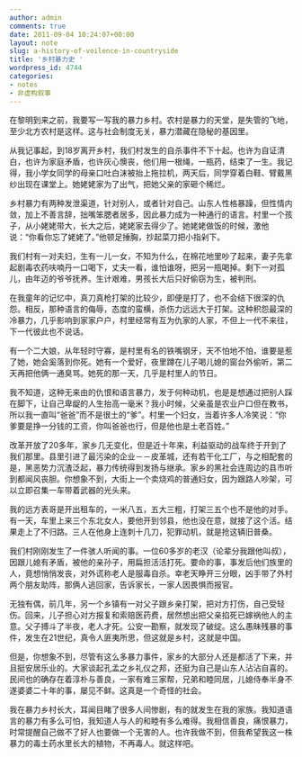 ```yaml
---
author: admin
comments: true
date: 2011-09-04 10:24:07+00:00
layout: note
slug: a-history-of-voilence-in-countryside
title: '乡村暴力史 '
wordpress_id: 4744
categories:
- notes
- 非虚构叙事
---
```


在黎明到来之前，我要写一写我的暴力乡村。农村是暴力的天堂，是失管的飞地，至少北方农村是这样。这与社会制度无关，暴力潜藏在隐秘的基因里。

从我记事起，到18岁离开乡村，我们村发生的自杀事件不下十起。也许为自证清白，也许为家庭矛盾，也许灰心懊丧，他们用一根绳，一瓶药，结束了一生。我记得，我小学女同学的母亲口吐白沫被抬上拖拉机，两天后，同学穿着白鞋、臂戴黑纱出现在课堂上。她姥姥家为了出气，把她父亲的家砸个稀烂。

乡村暴力有两种发泄渠道，针对别人，或者针对自己。山东人性格暴躁，但性情内敛，加上不善言辞，拙嘴笨腮者居多，因此暴力成为一种通行的语言。村里一个孩子，从小姥姥带大，长大之后，姥姥家去得少了。她姥姥做饭的时候，激他说：“你看你忘了姥姥了。”他顿足捶胸，抄起菜刀把小指剁下。

我们村有一对夫妇，生有一儿一女，不知为什么，在棉花地里吵了起来，妻子先拿起剧毒农药呋喃丹一口喝下，丈夫一看，谁怕谁呀，把另一瓶喝掉。剩下一对孤儿，由年迈的爷爷抚养。生计艰难，男孩长大后只好偷窃为生，被判刑。

在我童年的记忆中，真刀真枪打架的比较少，即便是打了，也不会结下很深的仇怨。相反，那种语言的侮辱，态度的蛮横，杀伤力远远大于打架。这种积怨最深的冷暴力，几乎影响到家家户户，村里经常有互为仇家的人家，不但上一代不来往，下一代彼此也不说话。

有一个二大娘，从年轻时守寡，是村里有名的铁嘴钢牙，天不怕地不怕，谁要是惹了她，她会奚落到你死。她有一个爱好，夜里蹲在儿子喝儿媳的窗台外偷听，第二天再把他俩一通臭骂。她死的那一天，几乎是村里人的节日。

我不知道，这种无来由的仇恨和语言暴力，发于何种动机，也是是想通过把别人踩在脚下，让自己卑龊的人生抬高一毫米？我小时候，父亲虽是农业户口但在教书，所以我一直叫“爸爸”而不是很土的“爹”。村里一个妇女，当着许多人冷笑说：“你爹要是挣一分钱的工资，你叫爸爸也行，但是他也是土老百姓。”

改革开放了20多年，家乡几无变化，但是近十年来，利益驱动的战车终于开到了我们那里。县里引进了最污染的企业－－皮革城，还有若干化工厂，与之相配套的是，黑恶势力沉渣泛起，暴力传统得到发扬与继承。家乡的黑社会连周边的县市听到都闻风丧胆。你想象不到，大街上一个卖烧鸡的普通妇女，因为跟路人吵架，可以立即召集一车带着武器的光头来。

我的远方表哥是开出租车的，一米八五，五大三粗，打架三五个也不是他的对手。有一天，车里上来三个东北女人，要他开到邻县，他也没在意，就接了这个活。结果走上了不归路。三人在他身上连刺十几刀，犯罪动机，就是抢这辆旧普桑。

我们村刚刚发生了一件骇人听闻的事。一位60多岁的老汉（论辈分我跟他叫叔），因跟儿媳有矛盾，被他的亲孙子，用扁担活活打死。要命的事，事发后他们族里的人，竟想悄悄发丧，对外谎称老人是服毒自杀。幸老天睁开三分眼，凶手带了外村两个朋友助阵，那俩人逃回家，告诉家长，一家人因畏惧而报官。

无独有偶，前几年，另一个乡镇有一对父子跟乡亲打架，把对方打伤，自己受轻伤。回来，儿子担心对方报复和索赔医药费，居然想出把父亲掐死已嫁祸他人的主意。父子搏斗了半夜，老人才死。公安一勘察，就发现了破绽。这么愚昧残暴的事件，发生在21世纪，真令人匪夷所思，但这就是乡村，这就是中国。

但是，你想象不到，尽管有这么多暴力事件，家乡的大部分人还是都活了下来，并且挺安居乐业的。大家谈起孔孟之乡礼仪之邦，还挺为自己是山东人沾沾自喜的。民间也的确存在着淳朴与善良，一家有难三家帮，兄弟和睦同居，儿媳侍奉半身不遂婆婆二十年的事，屡见不鲜。这真是一个奇怪的社会。

我在暴力乡村长大，耳闻目睹了很多人间惨剧，有的就发生在我的家族。我知道语言的暴力有多么可怕，我知道人与人的和睦有多么难得。我相信善良，痛恨暴力，时常提醒自己做不了好人也要做一个无害的人。也许我做不到，但我希望我这一株暴力的毒土药水里长大的植物，不再毒人。就这样吧。
